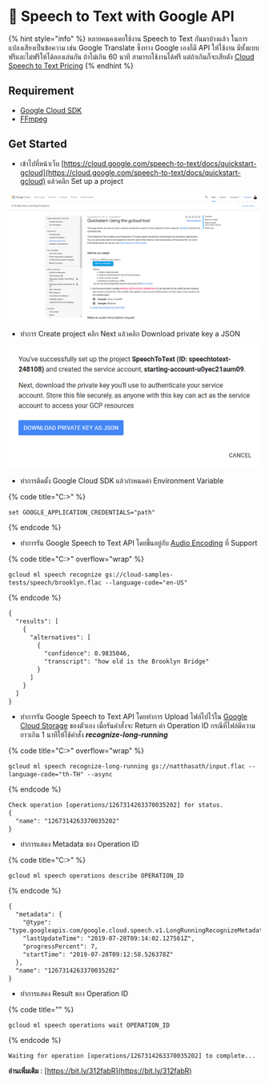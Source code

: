 # 🧤 Speech to Text with Google API

{% hint style="info" %}
หลายคนคงเคยใช้งาน Speech to Text กันมาบ้างแล้ว ในการแปลงเสียงเป็นข้อความ เช่น Google Translate ซึ่งทาง Google เองก็มี API ให้ใช้งาน มีทั้งแบบฟรีและไม่ฟรีให้ได้ลองเล่นกัน ถ้าไม่เกิน 60 นาที สามารถใช้งานได้ฟรี แต่ถ้าเกินก็จะเสียตัง [Cloud Speech to Text Pricing](https://cloud.google.com/speech-to-text/pricing)
{% endhint %}

## **Requirement**

* [Google Cloud SDK](https://cloud.google.com/sdk/docs/)
* [FFmpeg](https://ffmpeg.org/)

## **Get Started**

* เข้าไปที่หน้าเว็บ [https://cloud.google.com/speech-to-text/docs/quickstart-gcloud](https://cloud.google.com/speech-to-text/docs/quickstart-gcloud) แล้วคลิก Set up a project

![](../../.gitbook/assets/speech-01.png)

* ทำการ Create project คลิก Next แล้วคลิก Download private key a JSON

![](../../.gitbook/assets/speech-02.png)

* ทำการติดตั้ง Google Cloud SDK แล้วกำหนดค่า Environment Variable

{% code title="C:\>" %}
```
set GOOGLE_APPLICATION_CREDENTIALS="path"
```
{% endcode %}

* ทำการรัน Google Speech to Text API โดยขึ้นอยู่กับ [Audio Encoding](https://cloud.google.com/speech-to-text/docs/encoding) ที่ Support

{% code title="C:\>" overflow="wrap" %}
```
gcloud ml speech recognize gs://cloud-samples-tests/speech/brooklyn.flac --language-code="en-US"
```
{% endcode %}

```
{
  "results": [
    {
      "alternatives": [
        {
          "confidence": 0.9835046,
          "transcript": "how old is the Brooklyn Bridge"
        }
      ]
    }
  ]
}
```

* ทำการรัน Google Speech to Text API โดยทำการ Upload ไฟล์ไปไว้ใน [Google Cloud Storage](https://cloud.google.com/storage/) ของตัวเอง เมื่อรันคำสั่งจะ Return ค่า Operation ID กรณีที่ไฟล์มีความยาวเกิน 1 นาทีให้ใช้คำสั่ง _**recognize-long-running**_

{% code title="C:\>" overflow="wrap" %}
```
gcloud ml speech recognize-long-running gs://natthasath/input.flac --language-code="th-TH" --async
```
{% endcode %}

```
Check operation [operations/1267314263370035202] for status.
{
  "name": "1267314263370035202"
}
```

* &#x20;ทำการแสดง Metadata ของ Operation ID

{% code title="C:\>" %}
```
gcloud ml speech operations describe OPERATION_ID
```
{% endcode %}

```
{
  "metadata": {
    "@type": "type.googleapis.com/google.cloud.speech.v1.LongRunningRecognizeMetadata",
    "lastUpdateTime": "2019-07-28T09:14:02.127561Z",
    "progressPercent": 7,
    "startTime": "2019-07-28T09:12:58.526378Z"
  },
  "name": "1267314263370035202"
}
```

* &#x20;ทำการแสดง Result ของ Operation ID

{% code title="" %}
```
gcloud ml speech operations wait OPERATION_ID
```
{% endcode %}

```
Waiting for operation [operations/1267314263370035202] to complete...
```

**อ่านเพิ่มเติม** : [https://bit.ly/312fabR](https://bit.ly/312fabR)
